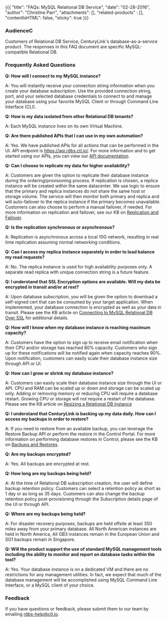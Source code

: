 {{{
  "title": "FAQs: MySQL Relational DB Service",
  "date": "02-28-2016",
  "author": "Christine Parr",
  "attachments": [],
  "related-products" : [],
  "contentIsHTML": false,
  "sticky": true
}}}

### AudienceC
Customers of Relational DB Service, CenturyLink's database-as-a-service product. The responses in this FAQ document are specific MySQL-compatible Relational DB.

### Frequently Asked Questions
**Q: How will I connect to my MySQL instance?**

A: You will instantly receive your connection string information when you create your database subscription. Use the provided connection string, port, and your selected database credentials to connect to and manage your database using your favorite MySQL Client or through Command Line Interface (CLI).

**Q: How is my data isolated from other Relational DB tenants?**

A: Each MySQL instance lives on its own Virtual Machine.

**Q: Are there published APIs that I can use in my own automation?**

A: Yes. We have published APIs for all actions that can be performed in the UI. API endpoint is https://api.rdbs.ctl.io/. For more information and to get started using our APIs, you can view our [API documentation](https://www.ctl.io/api-docs/v2/#relational-database-rdbs).

**Q: Can I choose to replicate my data for higher availability?**

A: Customers are given the option to replicate their database instance during the ordering/provisioning process. If replication is chosen, a replica instance will be created within the same datacenter. We use logic to ensure that the primary and replica instances do not share the same host or storage volume. The service will then monitor both primary and replica and will auto-failover to the replica instance if the primary becomes unavailable. Customers can also choose to perform a manual failover, if needed. For more information on replication and failover, see our KB on [Replication and Failover](../Database/replication-and-failover.md).

**Q: Is the replication synchronous or asynchronous?**

A: Replication is asynchronous across a local 10G network, resulting in real time replication assuming normal networking conditions.

**Q: Can I access my replica instance separately in order to load balance my read requests?**

A: No. The replica instance is used for high availability purposes only. A separate read replica with unique connection string is a future feature.

**Q: I understand that SSL Encryption options are available. Will my data be encrypted in transit and/or at rest?**

A: Upon database subscription, you will be given the option to download a self-signed cert that can be consumed by your target application. When implemented, your database connection is encrypted as well as your data in transit. Please see the KB article on [Connecting to MySQL Relational DB Over SSL](../Database/connecting-to-mysql-rdbs-over-ssl.md) for additional details.

**Q: How will I know when my database instance is reaching maximum capacity?**

A: Customers have the option to sign up to receive email notification when their CPU and/or storage has reached 80% capacity. Customers who sign up for these notifications will be notified again when capacity reaches 90%. Upon notification, customers can easily scale their database instance size through API or UI.

**Q: How can I grow or shrink my database instance?**

A: Customers can easily scale their database instance size through the UI or API. CPU and RAM can be scaled up or down and storage can be scaled up only. Adding or removing memory or reducing CPU will require a database restart. Growing CPU or storage will not require a restart of the database. Please see the KB article on [Resizing a Relational DB Instance](../Database/resizing-mysql-rdbs-instance.md)

**Q: I understand that CenturyLink is backing up my data daily. How can I access my backups in order to restore?**

A: If you need to restore from an available backup, you can leverage the Restore Backup API or perform the restore in the Control Portal. For more information on performing database restores in Control, please see the KB on [Backups and Restores](../Database/backups-and-restores.md).

**Q: Are my backups encrypted?**

A: Yes. All backups are encrypted at rest.

**Q: How long are my backups being held?**

A: At the time of Relational DB subscription creation, the user will define backup retention policy. Customers can select a retention policy as short as 1 day or as long as 35 days. Customers can also change the backup retention policy post-provisioning through the Subscription details page of the UI or through API.

**Q: Where are my backups being held?**

A: For disaster recovery purposes, backups are held offsite at least 350 miles away from your primary database. All North American instances are held in North America, All GB3 instances remain in the European Union and SG1 backups remain in Singapore.

**Q: Will the product support the use of standard MySQL management tools including the ability to monitor and report on database tasks within the tool?**

A: Yes. Your database instance is on a dedicated VM and there are no restrictions for any management utilities. In fact, we expect that much of the database management will be accomplished using MySQL Command Line Interface, or a MySQL client of your choice.

### Feedback
If you have questions or feedback, please submit them to our team by emailing <a href="mailto:rdbs-help@ctl.io">rdbs-help@ctl.io</a>.
